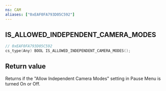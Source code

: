 ```yaml
---
ns: CAM
aliases: ["0xEAF0FA793D05C592"]
---
```

## IS_ALLOWED_INDEPENDENT_CAMERA_MODES

```c
// 0xEAF0FA793D05C592
cs_type(Any) BOOL IS_ALLOWED_INDEPENDENT_CAMERA_MODES();
```


## Return value
Returns if the "Allow Independent Camera Modes" setting in Pause Menu is turned On or Off.
